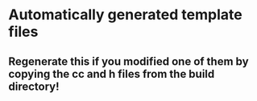 # Automatically generated template files

## Regenerate this if you modified one of them by copying the cc and h files from the build directory!